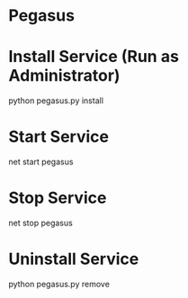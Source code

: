# Pegasus

# Install Service (Run as Administrator)
python pegasus.py install

# Start Service
net start pegasus

# Stop Service
net stop pegasus

# Uninstall Service
python pegasus.py remove
